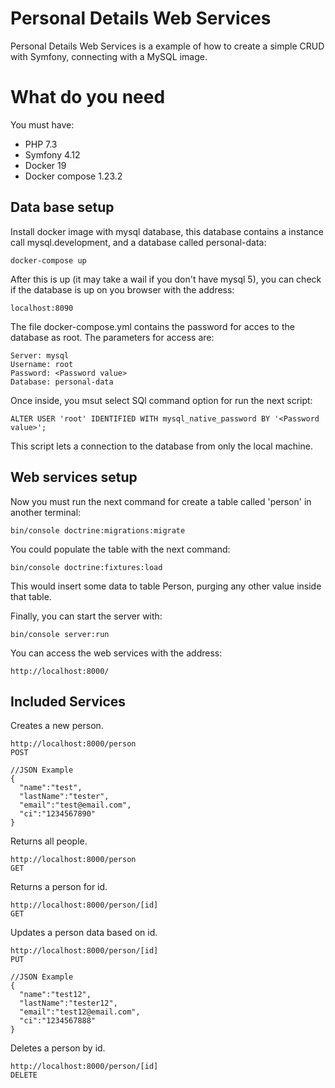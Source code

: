 # Personal Details Web Services

Personal Details Web Services is a example of how to create a simple CRUD with Symfony, connecting with a MySQL image.

# What do you need


You must have:

- PHP 7.3
- Symfony 4.12
- Docker 19
- Docker compose 1.23.2


## Data base setup

Install docker image with mysql database, this database contains a instance call mysql.development, and a database called personal-data:
```
docker-compose up
```

After this is up (it may take a wail if you don't have mysql 5), you can check if the database is up on you browser with the address:

```
localhost:8090
```

The file docker-compose.yml contains the password for acces to the database as root. The parameters for access are:

```
Server: mysql
Username: root
Password: <Password value>
Database: personal-data
```

Once inside, you msut select SQl command option for run the next script:

```
ALTER USER 'root' IDENTIFIED WITH mysql_native_password BY '<Password value>';
```

This script lets a connection to the database from only the local machine.

## Web services setup

Now you must run the next command for create a table called 'person' in another terminal:

```
bin/console doctrine:migrations:migrate
```

You could populate the table with the next command:

```
bin/console doctrine:fixtures:load
```
This would insert some data to table Person, purging any other value inside that table.

Finally, you can start the server with:

```
bin/console server:run
```

You can access the web services with the address:

```
http://localhost:8000/
```

## Included Services

Creates a new person.
```
http://localhost:8000/person
POST

//JSON Example
{
  "name":"test",
  "lastName":"tester",
  "email":"test@email.com",
  "ci":"1234567890"
}
```

Returns all people.
```
http://localhost:8000/person
GET
```

Returns a person for id.
```
http://localhost:8000/person/[id]
GET
```

Updates a person data based on id.
```
http://localhost:8000/person/[id]
PUT

//JSON Example
{
  "name":"test12",
  "lastName":"tester12",
  "email":"test12@email.com",
  "ci":"1234567888"
}
```

Deletes a person by id.
```
http://localhost:8000/person/[id]
DELETE
```
